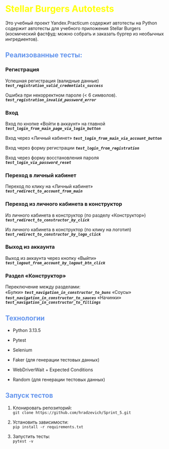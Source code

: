 # <span style= "color: yellow">**Stellar Burgers Autotests**</span> 

Это учебный проект Yandex.Practicum содержит автотесты на Python содержит автотесты для учебного приложения Stellar Burgers (космический фастфуд: можно собрать и заказать бургер из необычных ингредиентов).

## <span style= "color: cornflowerblue">Реализованные тесты:</span> 

### Регистрация

Успешная регистрация (валидные данные) 	***`test_registration_valid_credentials_success`***

Ошибка при некорректном пароле (< 6 символов).
***`test_registration_invalid_password_error`***

### Вход

Вход по кнопке «Войти в аккаунт» на главной ***`test_login_from_main_page_via_login_button`***

Вход через «Личный кабинет» ***`test_login_from_main_via_account_button`***

Вход через форму регистрации ***`test_login_from_registration`***

Вход через форму восстановления пароля ***`test_login_via_password_reset`***

### Переход в личный кабинет

Переход по клику на «Личный кабинет» ***`test_redirect_to_account_from_main`***

### Переход из личного кабинета в конструктор 

Из личного кабинета в конструктор (по разделу «Конструктор») ***`test_redirect_to_constructor_by_click`***

Из личного кабинета в конструктор (по клику на логотип) ***`test_redirect_to_constructor_by_logo_click`***

### Выход из аккаунта

Выход из аккаунта через кнопку «Выйти» ***`test_logout_from_account_by_logout_btn_click`***

### Раздел «Конструктор»

Переключение между разделами:<br/>
«Булки» ***`test_navigation_in_constructor_to_buns`***
«Соусы» ***`test_navigation_in_constructor_to_sauces`***
«Начинки» ***`test_navigation_in_constructor_to_fillings`***

## <span style= "color: cornflowerblue">Технологии</span>

+ Python 3.13.5

+ Pytest

+ Selenium

+ Faker (для генерации тестовых данных)

+ WebDriverWait + Expected Conditions

+ Random (для генерации тестовых данных)


## <span style= "color: cornflowerblue">Запуск тестов</span>

1. Клонировать репозиторий:<br/>
     ```git clone https://github.com/hradzevich/Sprint_5.git  ```

2. Установить зависимости:<br/>
     ```pip install -r requirements.txt```

3. Запустить тесты:<br/>
     ```pytest -v```
